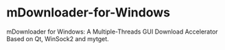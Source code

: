 # mDownloader-for-Windows
mDownloader for Windows: A Multiple-Threads GUI Download Accelerator Based on Qt, WinSock2 and mytget.
